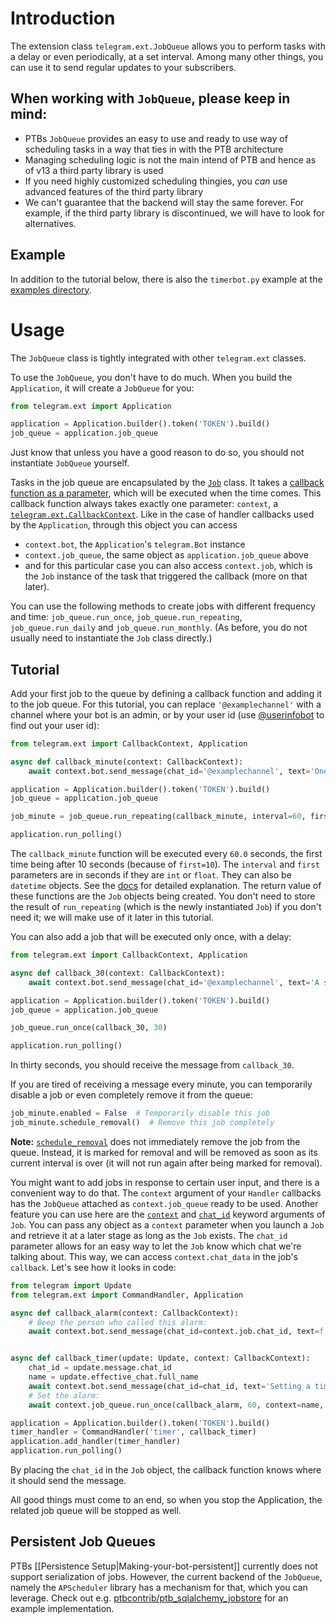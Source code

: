 # Introduction
The extension class `telegram.ext.JobQueue` allows you to perform tasks with a delay or even periodically, at a set interval. Among many other things, you can use it to send regular updates to your subscribers.

## When working with `JobQueue`, please keep in mind:

* PTBs `JobQueue` provides an easy to use and ready to use way of scheduling tasks in a way that ties in with the PTB architecture
* Managing scheduling logic is not the main intend of PTB and hence as of v13 a third party library is used
* If you need highly customized scheduling thingies, you *can* use advanced features of the third party library
* We can't guarantee that the backend will stay the same forever. For example, if the third party library is discontinued, we will have to look for alternatives.

## Example

In addition to the tutorial below, there is also the `timerbot.py` example at the [examples directory](https://github.com/python-telegram-bot/python-telegram-bot/tree/master/examples).

# Usage
The `JobQueue` class is tightly integrated with other `telegram.ext` classes.

To use the `JobQueue`, you don't have to do much. When you build the `Application`, it will create a `JobQueue` for you:

```python
from telegram.ext import Application

application = Application.builder().token('TOKEN').build()
job_queue = application.job_queue
```

Just know that unless you have a good reason to do so, you should not instantiate `JobQueue` yourself.

Tasks in the job queue are encapsulated by the [`Job`](https://python-telegram-bot.readthedocs.io/en/stable/telegram.ext.job.html#telegram-ext-job) class. It takes a [callback function as a parameter](https://python-telegram-bot.readthedocs.io/en/stable/telegram.ext.job.html#telegram.ext.Job.params.callback), which will be executed when the time comes. This callback function always takes exactly one parameter: `context`, a [`telegram.ext.CallbackContext`](https://python-telegram-bot.readthedocs.io/en/stable/telegram.ext.callbackcontext.html). Like in the case of handler callbacks used by the `Application`, through this object you can access 
* `context.bot`, the `Application`'s `telegram.Bot` instance
* `context.job_queue`, the same object as `application.job_queue` above
* and for this particular case you can also access `context.job`, which is the `Job` instance of the task that triggered the callback (more on that later). 

You can use the following methods to create jobs with different frequency and time: `job_queue.run_once`, `job_queue.run_repeating`, `job_queue.run_daily` and `job_queue.run_monthly`. (As before, you do not usually need to instantiate the `Job` class directly.)

## Tutorial

Add your first job to the queue by defining a callback function and adding it to the job queue. For this tutorial, you can replace `'@examplechannel'` with a channel where your bot is an admin, or by your user id (use [@userinfobot](https://telegram.me/userinfobot) to find out your user id):

```python
from telegram.ext import CallbackContext, Application

async def callback_minute(context: CallbackContext):
    await context.bot.send_message(chat_id='@examplechannel', text='One message every minute')

application = Application.builder().token('TOKEN').build()
job_queue = application.job_queue

job_minute = job_queue.run_repeating(callback_minute, interval=60, first=10)

application.run_polling()
```

The `callback_minute` function will be executed every `60.0` seconds, the first time being after 10 seconds (because of `first=10`). The `interval` and `first` parameters are in seconds if they are `int` or `float`. They can also be `datetime` objects. See the [docs](http://python-telegram-bot.readthedocs.io/en/stable/telegram.ext.jobqueue.html) for detailed explanation.
The return value of these functions are the `Job` objects being created. You don't need to store the result of `run_repeating` (which is the newly instantiated `Job`) if you don't need it; we will make use of it later in this tutorial.

You can also add a job that will be executed only once, with a delay:

```python
from telegram.ext import CallbackContext, Application

async def callback_30(context: CallbackContext):
    await context.bot.send_message(chat_id='@examplechannel', text='A single message with 30s delay')

application = Application.builder().token('TOKEN').build()
job_queue = application.job_queue

job_queue.run_once(callback_30, 30)

application.run_polling()
```

In thirty seconds, you should receive the message from `callback_30`. 

If you are tired of receiving a message every minute, you can temporarily disable a job or even completely remove it from the queue:

```python
job_minute.enabled = False  # Temporarily disable this job
job_minute.schedule_removal()  # Remove this job completely
```

**Note:** [`schedule_removal`](https://python-telegram-bot.readthedocs.io/en/stable/telegram.ext.job.html#telegram.ext.Job.schedule_removal) does not immediately remove the job from the queue. Instead, it is marked for removal and will be removed as soon as its current interval is over (it will not run again after being marked for removal).

You might want to add jobs in response to certain user input, and there is a convenient way to do that. The `context` argument of your `Handler` callbacks has the `JobQueue` attached as `context.job_queue` ready to be used. Another feature you can use here are the [`context`](https://python-telegram-bot.readthedocs.io/en/stable/telegram.ext.job.html#telegram.ext.Job.params.context) and [`chat_id`](https://python-telegram-bot.readthedocs.io/en/stable/telegram.ext.job.html#telegram.ext.Job.params.chat_id) keyword arguments of `Job`. You can pass any object as a `context` parameter when you launch a `Job` and retrieve it at a later stage as long as the `Job` exists. The `chat_id` parameter allows for an easy way to let the `Job` know which chat we're talking about. This way, we can access `context.chat_data` in the job's `callback`. Let's see how it looks in code:

```python
from telegram import Update
from telegram.ext import CommandHandler, Application

async def callback_alarm(context: CallbackContext):
    # Beep the person who called this alarm:
    await context.bot.send_message(chat_id=context.job.chat_id, text=f'BEEP {context.job.context}!')


async def callback_timer(update: Update, context: CallbackContext):
    chat_id = update.message.chat_id
    name = update.effective_chat.full_name
    await context.bot.send_message(chat_id=chat_id, text='Setting a timer for 1 minute!')
    # Set the alarm:
    await context.job_queue.run_once(callback_alarm, 60, context=name, chat_id=chat_id)

application = Application.builder().token('TOKEN').build()
timer_handler = CommandHandler('timer', callback_timer)
application.add_handler(timer_handler)
application.run_polling()
```

By placing the `chat_id` in the `Job` object, the callback function knows where it should send the message.


All good things must come to an end, so when you stop the Application, the related job queue will be stopped as well.

## Persistent Job Queues

PTBs [[Persistence Setup|Making-your-bot-persistent]] currently does not support serialization of jobs.
However, the current backend of the `JobQueue`, namely the `APScheduler` library has a mechanism for that, which you can leverage.
Check out e.g. [ptbcontrib/ptb_sqlalchemy_jobstore](https://github.com/python-telegram-bot/ptbcontrib/tree/main/ptbcontrib/ptb_sqlalchemy_jobstore) for an example implementation.
